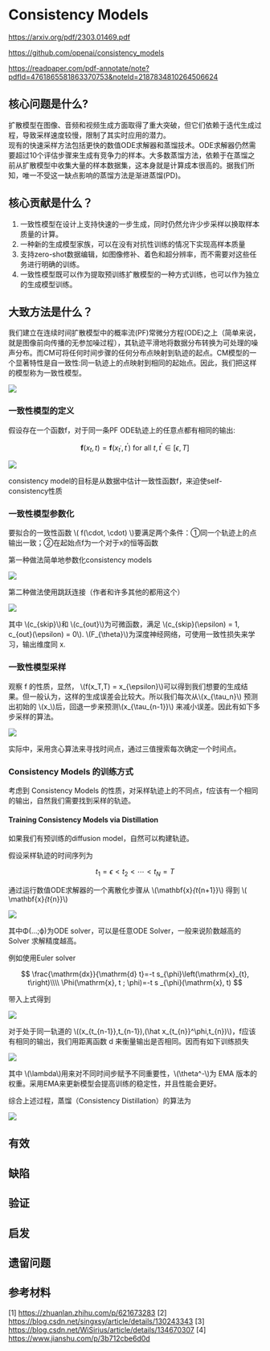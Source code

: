 # Consistency Models

https://arxiv.org/pdf/2303.01469.pdf

https://github.com/openai/consistency_models 

https://readpaper.com/pdf-annotate/note?pdfId=4761865581863370753&noteId=2187834810264506624

## 核心问题是什么?

扩散模型在图像、音频和视频生成方面取得了重大突破，但它们依赖于迭代生成过程，导致采样速度较慢，限制了其实时应用的潜力。  
现有的快速采样方法包括更快的数值ODE求解器和蒸馏技术。ODE求解器仍然需要超过10个评估步骤来生成有竞争力的样本。大多数蒸馏方法，依赖于在蒸馏之前从扩散模型中收集大量的样本数据集，这本身就是计算成本很高的。据我们所知，唯一不受这一缺点影响的蒸馏方法是渐进蒸馏(PD)。  

## 核心贡献是什么？

1. 一致性模型在设计上支持快速的一步生成，同时仍然允许少步采样以换取样本质量的计算。
2. 一种新的生成模型家族，可以在没有对抗性训练的情况下实现高样本质量
3. 支持zero-shot数据编辑，如图像修补、着色和超分辨率，而不需要对这些任务进行明确的训练。
4. 一致性模型既可以作为提取预训练扩散模型的一种方式训练，也可以作为独立的生成模型训练。

## 大致方法是什么？

我们建立在连续时间扩散模型中的概率流(PF)常微分方程(ODE)之上（简单来说，就是图像前向传播的无参加噪过程），其轨迹平滑地将数据分布转换为可处理的噪声分布。而CM可将任何时间步骤的任何分布点映射到轨迹的起点。CM模型的一个显著特性是自一致性:同一轨迹上的点映射到相同的起始点。因此，我们把这样的模型称为一致性模型。

![](./assets/367ac711d276005e48b55de2b5bb5176_0_Figure_1_-730704248.png)

### 一致性模型的定义

假设存在一个函数f，对于同一条PF ODE轨迹上的任意点都有相同的输出:  

$$
\boldsymbol{f} ( x_t , t ) = \boldsymbol{f} ( x_{t^{\prime}} , t^{\prime} )  \text { for all }  t , t ^{\prime} \in [ \epsilon , T ]
$$

![](./assets/367ac711d276005e48b55de2b5bb5176_2_Figure_2_-1638748072.png)

consistency model的目标是从数据中估计一致性函数f，来迫使self-consistency性质

### 一致性模型参数化

要拟合的一致性函数 \\( f(\cdot, \cdot) \\)要满足两个条件：①同一个轨迹上的点输出一致；②在起始点f为一个对于x的恒等函数

第一种做法简单地参数化consistency models

![](./assets/3365b5ea5a7840f4a17fbb9f9acb11d5.png)

第二种做法使用跳跃连接（作者和许多其他的都用这个）

![](./assets/77f22f9854ff47018daf22ae3e93b5e6.png)

其中 \\(c_{skip}\\)和 \\(c_{out}\\)为可微函数，满足 \\(c_{skip}(\epsilon) = 1, c_{out}(\epsilon) = 0\\). \\(F_{\theta}\\)为深度神经网络，可使用一致性损失来学习，输出维度同 x.

### 一致性模型采样

观察 f 的性质，显然， \\(f(x_T,T) = x_{\epsilon}\\)可以得到我们想要的生成结果。但一般认为，这样的生成误差会比较大。所以我们每次从\\(x_{\tau_n}\\) 预测出初始的 \\(x_\\)后，回退一步来预测\\(x_{\tau_{n-1}}\\) 来减小误差。因此有如下多步采样的算法。

![](./assets/7-1.PNG)

实际中，采用贪心算法来寻找时间点，通过三值搜索每次确定一个时间点。  

### Consistency Models 的训练方式

考虑到 Consistency Models 的性质，对采样轨迹上的不同点，f应该有一个相同的输出，自然我们需要找到采样的轨迹。

####  Training Consistency Models via Distillation

如果我们有预训练的diffusion model，自然可以构建轨迹。

假设采样轨迹的时间序列为

$$
t_{1}=\epsilon<t_{2}<\cdots<t_{N}=T
$$

通过运行数值ODE求解器的一个离散化步骤从 \\(\mathbf{x}_{t_{n+1}}\\) ​​得到 \\( \mathbf{x}_{t_{n}}\\)

![](./assets/a385bac7483c40668d3f499481522185.png)

其中Φ(...;ϕ)为ODE solver，可以是任意ODE Solver，一般来说阶数越高的 Solver 求解精度越高。​​

例如使用Euler solver 

$$
\frac{\mathrm{dx}}{\mathrm{d} t}=-t s_{\phi}\left(\mathrm{x}_{t}, t\right)\\\\
\Phi(\mathrm{x}, t ; \phi)=-t s _{\phi}(\mathrm{x}, t)
$$

带入上式得到

![](./assets/cd1c0710b39042a4bafafadb69e5ee71.png)

对于处于同一轨道的 \\((x_{t_{n-1}},t_{n-1}),(\hat x_{t_{n}}^\phi,t_{n})\\)，f应该有相同的输出，我们用距离函数 d 来衡量输出是否相同。因而有如下训练损失

![](./assets/a8f8dcdab9834bb8ab6d7163728e3bfb.png)

其中 \\(\lambda\\)用来对不同时间步赋予不同重要性，\\(\theta^-\\)为 EMA 版本的权重。采用EMA来更新模型会提高训练的稳定性，并且性能会更好。

综合上述过程，蒸馏（Consistency Distillation）的算法为

![](./assets/f4c9a023d6464bb5844aa91497f86585.png)

## 有效

## 缺陷

## 验证

## 启发

## 遗留问题

## 参考材料
[1] https://zhuanlan.zhihu.com/p/621673283
[2] https://blog.csdn.net/singxsy/article/details/130243343
[3] https://blog.csdn.net/WiSirius/article/details/134670307
[4] https://www.jianshu.com/p/3b712cbe6d0d